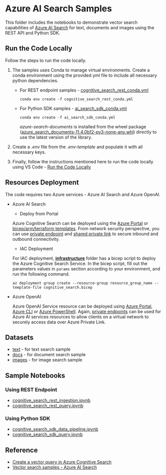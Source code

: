 # Azure AI Search Samples

This folder includes the notebooks to demonstrate vector search capabilities of [Azure AI Search](https://learn.microsoft.com/en-us/azure/search/search-what-is-azure-search) for text, documents and images using the REST API and Python SDK.

## Run the Code Locally

Follow the steps to run the code locally.

1. The samples uses Conda to manage virtual environments. Create a conda environment using the provided yml file to include all necessary python dependencies.

    - For REST endpoint samples - [cognitive_search_rest_conda.yml](./rest_endpoint_sample/cognitive_search_rest_conda.yml)

      `conda env create -f cognitive_search_rest_conda.yml`

    - For Python SDK samples - [ai_search_sdk_conda.yml](./python_sdk_sample/ai_search_sdk_conda.yml)
  
      `conda env create -f ai_search_sdk_conda.yml`

      _azure-search-documents_ is installed from the wheel package ([azure_search_documents-11.4.0b12-py3-none-any.whl](./python_sdk_sample/whl/azure_search_documents-11.4.0b12-py3-none-any.whl)) directly to use the latest version of the library.

2. Create a *.env* file from the *.env-template* and populate it with all necessary keys.

3. Finally, follow the instructions mentioned here to run the code locally using VS Code - [Run the Code Locally](../README.md#run-the-code-locally)

## Resources Deployment

The code requires two Azure services - Azure AI Search and Azure OpenAI. 

- Azure AI Search

  - Deploy from Portal

  Azure Cognitive Search can be deployed using the [Azure Portal](https://docs.microsoft.com/azure/search/search-create-service-portal) or [bicep/arm/terraform templates](https://learn.microsoft.com/azure/templates/Microsoft.Search/searchServices?pivots=deployment-language-bicep#identity). From network security perspective, you can use [private endpoint](https://learn.microsoft.com/azure/search/service-create-private-endpoint) and [shared private link](https://learn.microsoft.com/azure/search/search-indexer-howto-access-private?tabs=portal-create) to secure inbound and outbound connectivity.

  - IAC Deployment
  
  For IAC deployment, **[infrastructure](./infrastructure/)** folder has a bicep script to deploy the Azure Cognitive Search Service. In the bicep script, fill out the parameters values in `params` section according to your environment, and run the following command.

  `az deployment group create --resource-group resource_group_name --template-file cognitive_search.bicep`

- Azure OpenAI

  Azure OpenAI Service resource can be deployed using [Azure Portal](https://learn.microsoft.com/azure/ai-services/openai/how-to/create-resource?pivots=web-portal), [Azure CLI](https://learn.microsoft.com/azure/ai-services/openai/how-to/create-resource?pivots=cli) or [Azure PowerShell](https://learn.microsoft.com/azure/ai-services/openai/how-to/create-resource?pivots=ps). Again, [private endpoints](https://learn.microsoft.com/azure/ai-services/cognitive-services-virtual-networks?context=%2Fazure%2Fai-services%2Fopenai%2Fcontext%2Fcontext&tabs=portal#use-private-endpoints) can be used for Azure AI services resources to allow clients on a virtual network to securely access data over Azure Private Link.

## Datasets

- [text](../data/text/) - for text search sample
- [docs](../data/docs/) - for document search sample
- [images](../data/images/) - for image search sample

## Sample Notebooks

### Using REST Endpoint

- [cognitive_search_rest_ingestion.ipynb](./rest_endpoint_sample/cognitive_search_rest_ingestion.ipynb)
- [cognitive_search_rest_query.ipynb](./rest_endpoint_sample/cognitive_search_rest_query.ipynb)

### Using Python SDK

- [cognitive_search_sdk_data_pipeline.ipynb](./python_sdk_sample/cognitive_search_sdk_data_pipeline.ipynb)
- [cognitive_search_sdk_query.ipynb](./python_sdk_sample/cognitive_search_sdk_query.ipynb)

## Reference

- [Create a vector query in Azure Cognitive Search](https://learn.microsoft.com/en-us/azure/search/vector-search-how-to-query)
- [Vector search samples - Azure AI Search](https://github.com/Azure/azure-search-vector-samples)